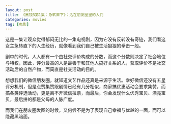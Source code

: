 ```yaml
---
layout: post
title: 《黑镜3第1集：急转直下》：活在朋友圈里的人们
categories: movies
tag: [电影]
---
```


这是一集让观众觉得郁闷无比的一集电视剧，因为它没有反转没有奇迹，我们看这女主急转直下的人生经历，就像看到我们自己被生活狠狠的拳击一般。

剧中的时代，人人都有一个由社交评价构成的分数，而这个分数则决定了社会地位与特权，因此，评分最高的人是最善于和其他人搞好关系的人，获取评价不是社交活动后的自然产物，而简直是社交活动的目的。

想想我们的微信朋友圈，就知道文艺作品还真是来源于生活。幸好微信还没有五星评分机制，但是点赞集赞跟剧情已经有几分相似，商家搞优惠活动会要求集赞，而搞各类评选活动，更是离不开微信拉票，而最后，你会发现什么优秀宝贝、漂亮宝贝，最后拼的都是父母的人脉广度。

而我们在朋友圈发图的时候，又何尝不是为了表现自己幸福与优越的一面，而可以隐藏黑暗面。
